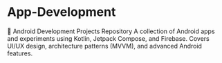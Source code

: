 # App-Development
📱 Android Development Projects Repository A collection of Android apps and experiments using Kotlin, Jetpack Compose, and Firebase. Covers UI/UX design, architecture patterns (MVVM), and advanced Android features.
